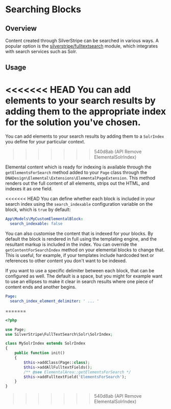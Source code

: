 # Searching Blocks

## Overview

Content created through SilverStripe can be searched in various ways.
A popular option is the [silverstripe/fulltextsearch](https://github.com/silverstripe/silverstripe-fulltextsearch)
module, which integrates with search services such as Solr.

## Usage

<<<<<<< HEAD
You can add elements to your search results by adding them to the
appropriate index for the solution you've chosen.
=======
You can add elements to your search results by adding them to a
`SolrIndex` you define for your particular context.
>>>>>>> 540d8ab (API Remove ElementalSolrIndex)

Elemental content which is ready for indexing is available through the
`getElementsForSearch` method added to your `Page` class
through the `DNADesign\Elemental\Extensions\ElementalPageExtension`.
This method renders out the full content of all elements,
strips out the HTML, and indexes it as one field. 

<<<<<<< HEAD
You can define whether each block is included in your search index using the
`search_indexable` configuration variable on the block, which is `true` by default:

```yml
App\Models\MyCustomElementalBlock:
  search_indexable: false
```

You can also customise the content that is indexed for your blocks. By default
the block is rendered in full using the templating engine, and the resultant
markup is included in the index. You can override the `getContentForSearchIndex`
method on your elemental blocks to change that. This is useful, for example, if
your templates include hardcoded text or references to other content you don't
want to be indexed.

If you want to use a specific delimiter between each block, that can be configured
as well. The default is a space, but you might for example want to use an ellipses
to make it clear in search results where one piece of content ends and another begins.

```yml
Page:
  search_index_element_delimiter: ' ... '
```
=======
```php
<?php

use Page;
use SilverStripe\FullTextSearch\Solr\SolrIndex;

class MySolrIndex extends SolrIndex
{
    public function init()
    {
        $this->addClass(Page::class);
        $this->addAllFulltextFields();
        /** @see ElementalArea::getElementsForSearch */
        $this->addFulltextField('ElementsForSearch');
    }
}
```
>>>>>>> 540d8ab (API Remove ElementalSolrIndex)
